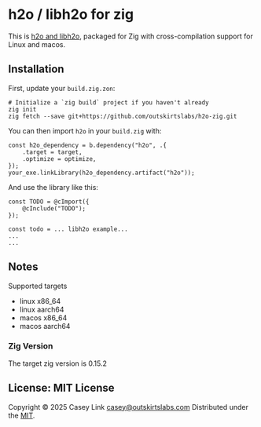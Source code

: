 # h2o / libh2o for zig

This is [h2o and libh2o][h2o], packaged for Zig with cross-compilation support for Linux and macos.

[h2o]: https://h2o.examp1e.net/

## Installation

First, update your `build.zig.zon`:

```
# Initialize a `zig build` project if you haven't already
zig init
zig fetch --save git+https://github.com/outskirtslabs/h2o-zig.git
```

You can then import `h2o` in your `build.zig` with:

```zig
const h2o_dependency = b.dependency("h2o", .{
    .target = target,
    .optimize = optimize,
});
your_exe.linkLibrary(h2o_dependency.artifact("h2o"));
```

And use the library like this:
```zig
const TODO = @cImport({
    @cInclude("TODO");
});

const todo = ... libh2o example...
...
...
```

## Notes

Supported targets

- linux x86_64
- linux aarch64
- macos x86_64
- macos aarch64

### Zig Version

The target zig version is 0.15.2

## License: MIT License

Copyright © 2025 Casey Link <casey@outskirtslabs.com>
Distributed under the [MIT](https://spdx.org/licenses/MIT.html).
